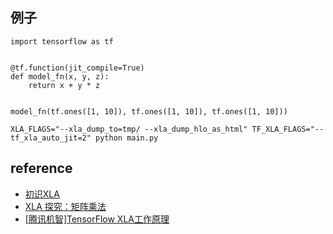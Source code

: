 ## 例子

```
import tensorflow as tf


@tf.function(jit_compile=True)
def model_fn(x, y, z):
    return x + y * z


model_fn(tf.ones([1, 10]), tf.ones([1, 10]), tf.ones([1, 10]))
```

```
XLA_FLAGS="--xla_dump_to=tmp/ --xla_dump_hlo_as_html" TF_XLA_FLAGS="--tf_xla_auto_jit=2" python main.py
```

## reference

- [初识XLA](https://zhuanlan.zhihu.com/p/87709496)
- [XLA 探究：矩阵乘法](https://zhuanlan.zhihu.com/p/88991966)
- [[腾讯机智]TensorFlow XLA工作原理](https://zhuanlan.zhihu.com/p/98565435)
